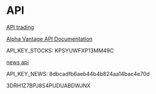 # API

[API trading](https://www.tradingview.com/symbols/NASDAQ-TSLA/)


[Alpha Vantage API Documentation](https://www.alphavantage.co/)

API_KEY_STOCKS: KPSYUWFXP13MM49C

[news api](https://newsapi.org/)

API_KEY_NEWS: 8dbcadfb6aeb44b4b824aa14bac4e70d

3DRH1Z7BPJ8S4PUDUABDWJNX